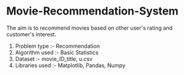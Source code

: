 # Movie-Recommendation-System

The aim is to recommend movies based on other user's rating and customer's interest.

1. Problem type :- Recommendation
2. Algorithm used :- Basic Statistics
3. Dataset :- movie_ID_title, u.csv
4. Libraries used :- Matplotlib, Pandas, Numpy
